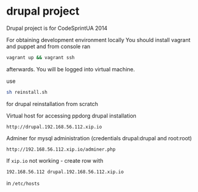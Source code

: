 drupal project
======

Drupal project is for CodeSprintUA 2014

For obtaining development environment locally You should install vagrant and puppet and from console ran
```sh
vagrant up && vagrant ssh
```
afterwards.
You will be logged into virtual machine.

use 
```sh
sh reinstall.sh
```
for drupal reinstallation from scratch

Virtual host for accessing ppdorg drupal installation 

```
http://drupal.192.168.56.112.xip.io
```

Adminer for mysql administration (credentials drupal:drupal and root:root)

```
http://192.168.56.112.xip.io/adminer.php
```


If ```xip.io``` not working - create row with

```hosts
192.168.56.112 drupal.192.168.56.112.xip.io
```

in ```/etc/hosts```

